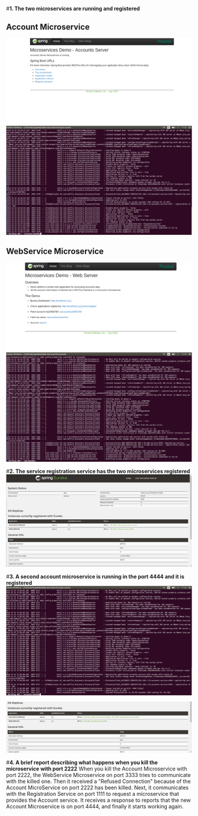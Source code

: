 #**1. The two microservices are running and registered**
## Account Microservice
![Account Microservice in browser](images/account_service_browser.png)
![Account Microservice in terminal](images/account_service_terminal.png)

## WebService Microservice
![Account Microservice in browser](images/webservice_service_browser.png)
![Account Microservice in terminal](images/webservice_service_terminal.png)

#**2. The service registration service has the two microservices registered**
![Account Microservice in terminal](images/two_services_registry.png)

#**3. A second account microservice is running in the port 4444 and it is registered**
![Account Microservice in terminal](images/account_service_terminal_4444.png)

![Account Microservice in browser](images/three_services_registry.png)

#**4. A brief report describing what happens when you kill the microservice with port 2222**
When you kill the Account Microservice with port 2222, the WebService Microservice on port 3333 tries to communicate with the killed one. Then it received a "Refused Connection" because of the Account MicroService on port 2222 has been killed. Next, it communicates with the Registration Service on port 1111 to request a microservice that provides the Account service. It receives a response to reports that the new Account Microservice is on port 4444, and finally it starts working again.